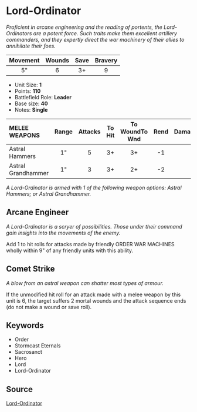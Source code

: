 # Lord-Ordinator

_Proficient in arcane engineering and the reading of portents, the Lord-Ordinators are a potent force. Such traits make them excellent artillery commanders, and they expertly direct the war machinery of their allies to annihilate their foes._


| Movement | Wounds | Save | Bravery |
|:--------:|:------:|:----:|:-------:|
| 5" | 6 | 3+ | 9 |

* Unit Size: **1**
* Points: **110**
* Battlefield Role: **Leader**
* Base size: **40**
* Notes: **Single**

| MELEE WEAPONS | Range | Attacks | To Hit | To WoundTo Wnd | Rend | DamageDmg |
|:---|:--:|:--:|:--:|:--:|:--:|:--:|
| Astral Hammers | 1" | 5 | 3+ | 3+ | -1 | 2 |
| Astral Grandhammer | 1" | 3 | 3+ | 2+ | -2 | 2 |


_A Lord-Ordinator is armed with 1 of the following weapon options: Astral Hammers; or Astral Grandhammer._

## Arcane Engineer

_A Lord-Ordinator is a scryer of possibilities. Those under their command gain insights into the movements of the enemy._

Add 1 to hit rolls for attacks made by friendly ORDER WAR MACHINES wholly within 9" of any friendly units with this ability.

## Comet Strike

_A blow from an astral weapon can shatter most types of armour._

If the unmodified hit roll for an attack made with a melee weapon by this unit is 6, the target suffers 2 mortal wounds and the attack sequence ends (do not make a wound or save roll).

## Keywords

* Order
* Stormcast Eternals
* Sacrosanct
* Hero
* Lord
* Lord-Ordinator


## Source

[Lord-Ordinator](https://wahapedia.ru/aos3/factions/stormcast-eternals/Lord-Ordinator)

